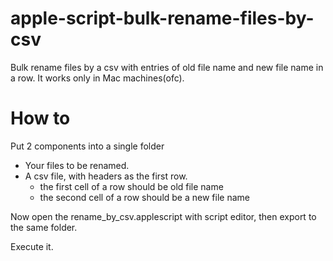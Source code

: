 # apple-script-bulk-rename-files-by-csv
Bulk rename files by a csv with entries of old file name and new file name in a row. It works only in Mac machines(ofc).

# How to
Put 2 components into a single folder
- Your files to be renamed.
- A csv file, with headers as the first row.
  - the first cell of a row should be old file name
  - the second cell of a row should be a new file name

Now open the rename_by_csv.applescript with script editor, then export to the same folder.

Execute it.

